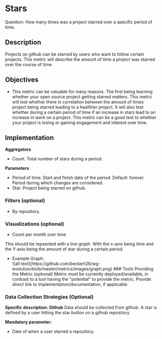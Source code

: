# Stars

Question: How many times was a project starred over a specific period of time.

## Description
Projects on github can be starred by users who want to follow certain projects. This metric will describe the amount of time a project was starred over the course of time.

## Objectives
<ul>
<li>This metric can be valuable for many reasons. The first being learning whether your open source project getting starred matters. This metric will test whether there is correlation between the amount of times  project being starred leading to a healthier project. It will also test whether during a certain period of time if an increase in stars lead to an increase in work on a project. This metric can be a good test to whether your project is losing or gaining engagement and interest over time.</li>
</ul>

## Implementation

**Aggregators**
<ul>
<li>Count. Total number of stars during a period.</li>
</ul>

**Parameters**
<ul>
<li>Period of time: Start and finish date of the period. Default: forever. Period during which changes are considered.</li>
<li>Star: Project being starred on github.</li>
</ul>

### Filters (optional)
<ul>
<li>By repository. </li>
</ul>

### Visualizations (optional)
<ul>
<li>Count per month over time</li>
</ul>
This should be repsented with a line graph. With the x-axis being time and the Y-axis being the amount of star during a certain period.
<ul>
  <li>Example Graph:</li>
![alt text](https://github.com/beckert26/wg-evolution/blob/master/metrics/images/graph.png)
### Tools Providing the Metric (optional)
Metric must be currently deployed/available, in contrast to a tool having the "potential" to provide the metric. Provide direct link to implementation/documentation, if applicable
 </ul>

### Data Collection Strategies (Optional)
**Specific description: Github**
Data should be collected from github. A star is defined by a user hitting the star button on a github repository.

**Mandatory parameter:**
<ul>
  <li>Date of when a user starred a repository. </li>
</ul>

